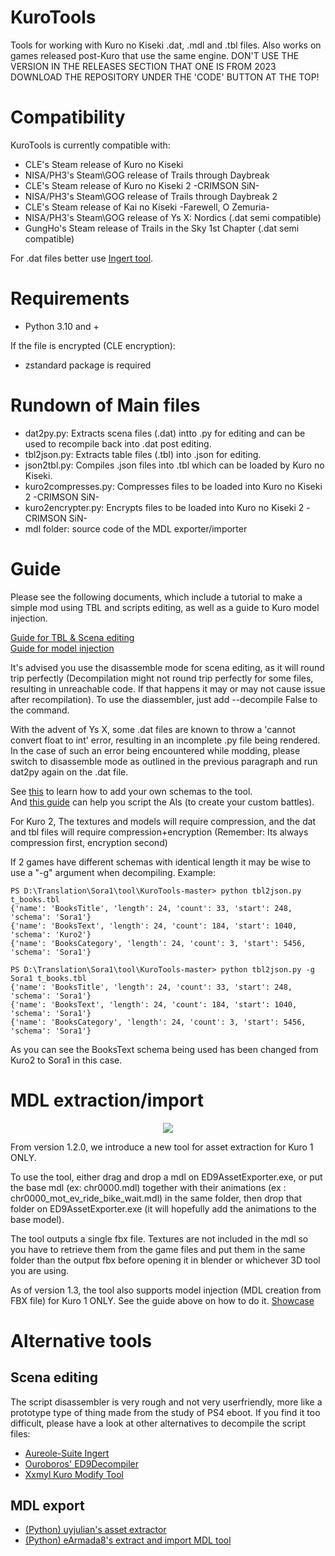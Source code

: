 # KuroTools
Tools for working with Kuro no Kiseki .dat, .mdl and .tbl files. Also works on games released post-Kuro that use the same engine.
DON'T USE THE VERSION IN THE RELEASES SECTION THAT ONE IS FROM 2023 DOWNLOAD THE REPOSITORY UNDER THE 'CODE' BUTTON AT THE TOP!

# Compatibility
KuroTools is currently compatible with:
- CLE's Steam release of Kuro no Kiseki
- NISA/PH3's Steam\GOG release of Trails through Daybreak
- CLE's Steam release of Kuro no Kiseki 2 -CRIMSON SiN-
- NISA/PH3's Steam\GOG release of Trails through Daybreak 2
- CLE's Steam release of  Kai no Kiseki -Farewell, O Zemuria- 
- NISA/PH3's Steam\GOG release of Ys X: Nordics (.dat semi compatible)
- GungHo's Steam release of  Trails in the Sky 1st Chapter (.dat semi compatible)

For .dat files better use [Ingert tool](https://github.com/Aureole-Suite/Ingert).

# Requirements
- Python 3.10 and +

If the file is encrypted (CLE encryption):
- zstandard package is required

# Rundown of Main files
- dat2py.py: Extracts scena files (.dat) intto .py for editing and can be used to recompile back into .dat post editing.
- tbl2json.py: Extracts table files (.tbl) into .json for editing.
- json2tbl.py: Compiles .json files into .tbl which can be loaded by Kuro no Kiseki.
- kuro2compresses.py: Compresses files to be loaded into Kuro no Kiseki 2 -CRIMSON SiN-
- kuro2encrypter.py: Encrypts files to be loaded into Kuro no Kiseki 2 -CRIMSON SiN-
- mdl folder: source code of the MDL exporter/importer

# Guide
Please see the following documents, which include a tutorial to make a simple mod using TBL and scripts editing, as well as a guide to Kuro model injection.

[Guide for TBL & Scena editing](https://docs.google.com/document/d/19ajbTZzda54i5xZWDLXOq0oOVQrhJYXU9rmgz3Ya3Bc/edit?usp=sharing)  
[Guide for model injection](https://github.com/Trails-Research-Group/Doc/wiki/How-to:-Import-custom-models-to-Kuro-no-Kiseki)

It's advised you use the disassemble mode for scena editing, as it will round trip perfectly (Decompilation might not round trip perfectly for some files, resulting in unreachable code. If that happens it may or may not cause issue after recompilation). To use the diassembler, just add --decompile False to the command.

With the advent of Ys X, some .dat files are known to throw a 'cannot convert float to int' error, resulting in an incomplete .py file being rendered. In the case of such an error being encountered while modding, please switch to disassemble mode as outlined in the previous paragraph and run dat2py again on the .dat file.

See [this](https://docs.google.com/document/d/1n_nECCpRQJacN2i3g4gAVZtsiHF1Bg2XzVwrp7oOGl8/edit?usp=sharing) to learn how to add your own schemas to the tool.  
And [this guide](https://docs.google.com/document/d/1ofetrdRn3BY8GIqfnzWrutw9MnyNEfLYZ6NOgxZzg8A/edit) can help you script the AIs (to create your custom battles).    
  
For Kuro 2, The textures and models will require compression, and the dat and tbl files will require compression+encryption (Remember: Its always compression first, encryption second) 

If 2 games have different schemas with identical length it may be wise to use a "-g" argument when decompiling. Example:
```
PS D:\Translation\Sora1\tool\KuroTools-master> python tbl2json.py t_books.tbl
{'name': 'BooksTitle', 'length': 24, 'count': 33, 'start': 248, 'schema': 'Sora1'}
{'name': 'BooksText', 'length': 24, 'count': 184, 'start': 1040, 'schema': 'Kuro2'}
{'name': 'BooksCategory', 'length': 24, 'count': 3, 'start': 5456, 'schema': 'Sora1'}

PS D:\Translation\Sora1\tool\KuroTools-master> python tbl2json.py -g Sora1 t_books.tbl
{'name': 'BooksTitle', 'length': 24, 'count': 33, 'start': 248, 'schema': 'Sora1'}
{'name': 'BooksText', 'length': 24, 'count': 184, 'start': 1040, 'schema': 'Sora1'}
{'name': 'BooksCategory', 'length': 24, 'count': 3, 'start': 5456, 'schema': 'Sora1'}
```
As you can see the BooksText schema being used has been changed from Kuro2 to Sora1 in this case.

# MDL extraction/import
<p align="center"><img src="https://user-images.githubusercontent.com/69110695/185493665-86b7cf3f-23a2-40e7-84d2-cb868ba66348.gif"/></p>

From version 1.2.0, we introduce a new tool for asset extraction for Kuro 1 ONLY. 

To use the tool, either drag and drop a mdl on ED9AssetExporter.exe, or put the base mdl (ex: chr0000.mdl) together with their animations (ex : chr0000_mot_ev_ride_bike_wait.mdl) in the same folder, then drop that folder on ED9AssetExporter.exe (it will hopefully add the animations to the base model).

The tool outputs a single fbx file.
Textures are not included in the mdl so you have to retrieve them from the game files and put them in the same folder than the output fbx before opening it in blender or whichever 3D tool you are using.

As of version 1.3, the tool also supports model injection (MDL creation from FBX file) for Kuro 1 ONLY. See the guide above on how to do it.
[Showcase](https://www.youtube.com/watch?v=XWN_7Lbtjfw)
# Alternative tools
## Scena editing
The script disassembler is very rough and not very userfriendly, more like a prototype type of thing made from the study of PS4 eboot. If you find it too difficult, please have a look at other alternatives to decompile the script files:
- [Aureole-Suite Ingert](https://github.com/Aureole-Suite/Ingert)
- [Ouroboros' ED9Decompiler](https://github.com/Ouroboros/Falcom/tree/master/Decompiler2/Falcom/ED9) 
- [Xxmyl Kuro Modify Tool](https://github.com/Xxmyl/KuroModifyTool/tree/v0.5-beta/KuroModifyTool)
## MDL export
- [(Python) uyjulian's asset extractor](https://gist.github.com/uyjulian/9a9d6395682dac55d113b503b1172009)  
- [(Python) eArmada8's extract and import MDL tool](https://github.com/eArmada8/kuro_mdl_tool)

